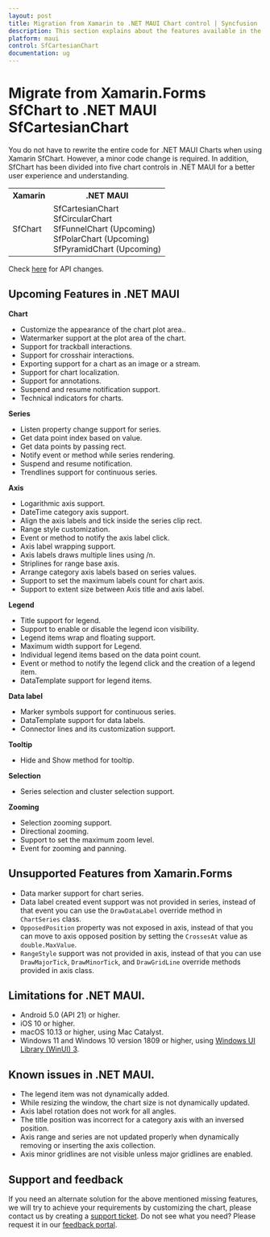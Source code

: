 ```yaml
---
layout: post
title: Migration from Xamarin to .NET MAUI Chart control | Syncfusion
description: This section explains about the features available in the .NET MAUI Chart (SfCartesianChart) control over Xamarin SfChart.
platform: maui
control: SfCartesianChart
documentation: ug
---
```


# Migrate from Xamarin.Forms SfChart to .NET MAUI SfCartesianChart

You do not have to rewrite the entire code for .NET MAUI Charts when using Xamarin SfChart. However, a minor code change is required. In addition, SfChart has been divided into five chart controls in .NET MAUI for a better user experience and understanding.

<table>
<tr>
<th>Xamarin</th>
<th>.NET MAUI</th></tr>
<tr>
<td>
SfChart
</td>
<td>
<div> SfCartesianChart </div>
<div> SfCircularChart </div>
<div> SfFunnelChart (Upcoming) </div>
<div> SfPolarChart (Upcoming) </div>
<div> SfPyramidChart (Upcoming) </div>
</td>
</tr>
</table>

Check [here]() for API changes. 

## Upcoming Features in .NET MAUI

**Chart** 

* Customize the appearance of the chart plot area.. 
* Watermarker support at the plot area of the chart.
* Support for trackball interactions. 
* Support for crosshair interactions. 
* Exporting support for a chart as an image or a stream. 
* Support for chart localization. 
* Support for annotations. 
* Suspend and resume notification support. 
* Technical indicators for charts.

**Series**

* Listen property change support for series.
* Get data point index based on value.
* Get data points by passing rect.
* Notify event or method while series rendering.
* Suspend and resume notification.
* Trendlines support for continuous series. 

**Axis**

* Logarithmic axis support.
* DateTime category axis support.
* Align the axis labels and tick inside the series clip rect.
* Range style customization.
* Event or method to notify the axis label click.
* Axis label wrapping support.
* Axis labels draws multiple lines using /n.
* Striplines for range base axis.
* Arrange category axis labels based on series values.
* Support to set the maximum labels count for chart axis.
* Support to extent size between Axis title and axis label.

**Legend** 

* Title support for legend. 
* Support to enable or disable the legend icon visibility.
* Legend items wrap and floating support.
* Maximum width support for Legend.
* Individual legend items based on the data point count.
* Event or method to notify the legend click and the creation of a legend item.
* DataTemplate support for legend items.

**Data label**

* Marker symbols support for continuous series.
* DataTemplate support for data labels.
* Connector lines and its customization support.

**Tooltip**

* Hide and Show method for tooltip.

**Selection**

* Series selection and cluster selection support.

**Zooming**

* Selection zooming support.
* Directional zooming.
* Support to set the maximum zoom level.
* Event for zooming and panning.

## Unsupported Features from Xamarin.Forms

* Data marker support for chart series.
* Data label created event support was not provided in series, instead of that event you can use the `DrawDataLabel` override method in `ChartSeries` class.
* `OpposedPosition` property was not exposed in axis, instead of that you can move to axis opposed position by setting the `CrossesAt` value as `double.MaxValue`.
* `RangeStyle` support was not provided in axis, instead of that you can use `DrawMajorTick`, `DrawMinorTick`, and `DrawGridLine` override methods provided in axis class. 

## Limitations for .NET MAUI.

* Android 5.0 (API 21) or higher.
* iOS 10 or higher.
* macOS 10.13 or higher, using Mac Catalyst.
* Windows 11 and Windows 10 version 1809 or higher, using [Windows UI Library (WinUI) 3](https://docs.microsoft.com/en-us/windows/apps/winui/winui3/).

## Known issues in .NET MAUI.

* The legend item was not dynamically added.
* While resizing the window, the chart size is not dynamically updated.
* Axis label rotation does not work for all angles.
* The title position was incorrect for a category axis with an inversed position.
* Axis range and series are not updated properly when dynamically removing or inserting the axis collection.
* Axis minor gridlines are not visible unless major gridlines are enabled.

## Support and feedback

If you need an alternate solution for the above mentioned missing features, we will try to achieve your requirements by customizing the chart, please contact us by creating a [support ticket](https://www.syncfusion.com/support/directtrac/incidents).
Do not see what you need? Please request it in our [feedback portal](https://www.syncfusion.com/feedback/maui).